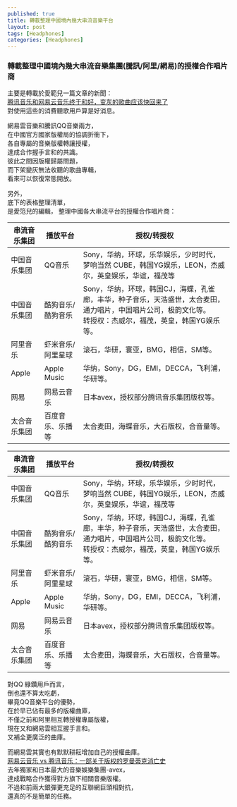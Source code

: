```yaml
--- 
published: true 
title: 轉載整理中國境內幾大串流音樂平台 
layout: post 
tags: [Headphones] 
categories: [Headphones] 
--- 
```


### 轉載整理中國境內幾大串流音樂集團(騰訊/阿里/網易)的授權合作唱片商

主要是轉載於愛範兒一篇文章的新聞：  
[<span lang="zh-Hans">腾讯音乐和网易云音乐终于和好，变灰的歌曲应该快回来了</span>][1]  
對使用這些的消費聽歌用戶算是好消息。  

網易雲音樂和騰訊QQ音樂兩方，  
在中國官方國家版權局的協調折衝下，  
各自專屬的音樂版權轉讓授權，  
達成合作握手言和的共識。  
彼此之間因版權歸屬問題，  
而下架變灰無法收聽的歌曲專輯，  
看來可以恢復常態開放。  
  
另外，  
底下的表格整理清單，  
是愛笵兒的編輯，
整理中國各大串流平台的授權合作唱片商：  



<table id="table"><thead> <tr class="header"> <th>串流音乐集团</th> <th>播放平台</th> <th>授权/转授权</th> </tr> </thead> <tbody> <tr class="odd"> <td>中国音乐集团</td> <td>QQ音乐</td> <td>Sony，华纳，环球，乐华娱乐，少时时代，梦响当然 CUBE，韩国YG娱乐，LEON，杰威尔，英皇娱乐，华谊，福茂等</td> </tr> <tr class="even"> <td>中国音乐集团</td> <td>酷狗音乐/酷狗音乐</td> <td>Sony，华纳，环球，韩国CJ，海蝶，孔雀廊，丰华，种子音乐，天浩盛世，太合麦田，通力唱片，中国唱片公司，极韵文化等。<br>转授权：杰威尔，福茂，英皇，韩国YG娱乐等。</td> </tr> <tr class="odd"> <td>阿里音乐</td> <td>虾米音乐/阿里星球</td> <td>滚石，华研，寰亚，BMG，相信，SM等。</td> </tr> <tr class="even"> <td>Apple</td> <td>Apple Music</td> <td>华纳，Sony，DG，EMI，DECCA，飞利浦，华研等。</td> </tr> <tr class="odd"> <td>网易</td> <td>网易云音乐</td> <td>日本avex，授权部分腾讯音乐集团版权等。</td> </tr> <tr class="even"> <td>太合音乐集团</td> <td>百度音乐、乐播等</td> <td>太合麦田，海蝶音乐，大石版权，合音量等。</td> </tr> </tbody> </table>

|串流音乐集团|播放平台|授权/转授权|
|----|----|----|
|中国音乐集团|QQ音乐|Sony，华纳，环球，乐华娱乐，少时时代，梦响当然 CUBE，韩国YG娱乐，LEON，杰威尔，英皇娱乐，华谊，福茂等|
|中国音乐集团|酷狗音乐/酷狗音乐| Sony，华纳，环球，韩国CJ，海蝶，孔雀廊，丰华，种子音乐，天浩盛世，太合麦田，通力唱片，中国唱片公司，极韵文化等。<br>转授权：杰威尔，福茂，英皇，韩国YG娱乐等。|
|阿里音乐|虾米音乐/阿里星球|滚石，华研，寰亚，BMG，相信，SM等。|
|Apple |Apple Music|华纳，Sony，DG，EMI，DECCA，飞利浦，华研等。|
|网易|网易云音乐|日本avex，授权部分腾讯音乐集团版权等。|
|太合音乐集团|百度音乐、乐播等|太合麦田，海蝶音乐，大石版权，合音量等。|



對QQ 綠鑽用戶而言，  
倒也還不算太吃虧，  
畢竟QQ音樂平台的優勢，  
在於早已佔有最多的版權曲庫，  
不僅之前和阿里相互轉授權專屬版權，  
現在又和網易雲相互握手言和。  
又補全更廣泛的曲庫。  

而網易雲其實也有默默耕耘增加自己的授權曲庫。  
[网易云音乐 vs 腾讯音乐：一部关于版权的罗曼蒂克消亡史][2]  
去年獨家和日本最大的音樂娛樂集團-avex，  
達成戰略合作獲得對方旗下相關音樂版權。  
不過和前兩大銀彈更充足的互聯網巨頭相對抗，  
還真的不是簡單的任務。  


[1]: http://www.ifanr.com/982985
[2]: http://www.ifanr.com/892187
